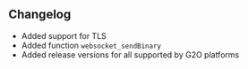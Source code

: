 ## Changelog

- Added support for TLS
- Added function ``websocket_sendBinary``
- Added release versions for all supported by G2O platforms